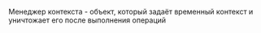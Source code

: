 Менеджер контекста - объект, который задаёт временный контекст и уничтожает его после выполнения операций